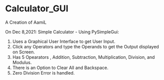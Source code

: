 # Calculator_GUI

A Creation of AamiL

On Dec 8,2021:
  Simple Calculator - Using PySimpleGui:
  
  1. Uses a Graphical User Interface to get User Input.
  2. Click any Operators and type the Operands to get the Output displayed on Screen.
  3. Has 5 Opearators , Addition, Subtraction, Multiplication, Division, and Modulus.
  4. There is an Option to Clear All and Backspace.
  5. Zero Division Error is handled.
